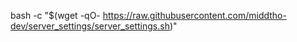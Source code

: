 bash -c "$(wget -qO- https://raw.githubusercontent.com/middtho-dev/server_settings/server_settings.sh)"
